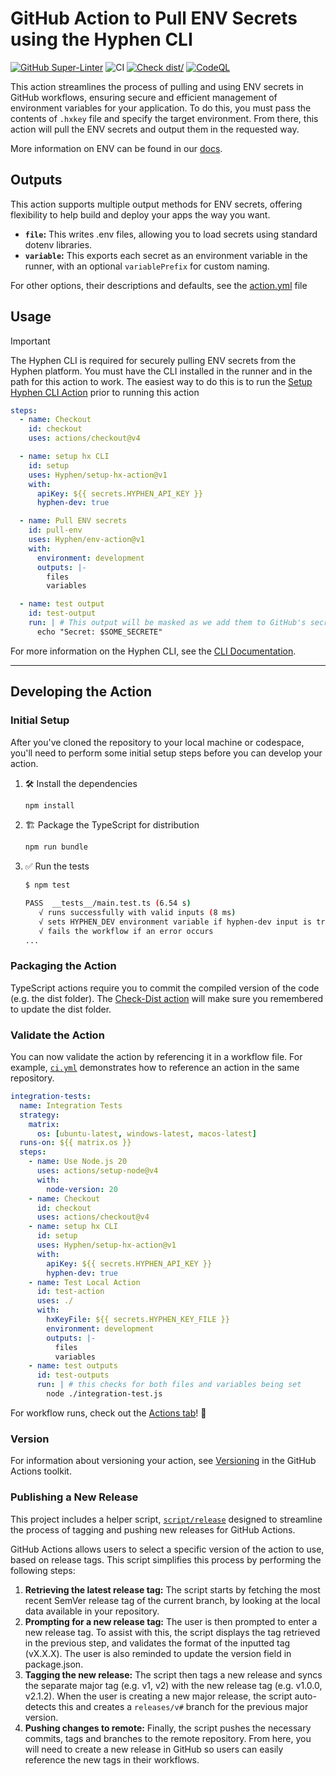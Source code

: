 # GitHub Action to Pull ENV Secrets using the Hyphen CLI

[![GitHub Super-Linter](https://github.com/Hyphen/env-action/actions/workflows/linter.yml/badge.svg)](https://github.com/super-linter/super-linter)
![CI](https://github.com/Hyphen/env-action/actions/workflows/ci.yml/badge.svg)
[![Check dist/](https://github.com/Hyphen/env-action/actions/workflows/check-dist.yml/badge.svg)](https://github.com/Hyphen/env-action/actions/workflows/check-dist.yml)
[![CodeQL](https://github.com/Hyphen/env-action/actions/workflows/codeql-analysis.yml/badge.svg)](https://github.com/Hyphen/env-action/actions/workflows/codeql-analysis.yml)

This action streamlines the process of pulling and using ENV secrets in GitHub
workflows, ensuring secure and efficient management of environment variables for
your application. To do this, you must pass the contents of `.hxkey` file and
specify the target environment. From there, this action will pull the ENV
secrets and output them in the requested way.

More information on ENV can be found in our
[docs](https://docs.hyphen.ai/docs/env-secrets-management).

## Outputs

This action supports multiple output methods for ENV secrets, offering
flexibility to help build and deploy your apps the way you want.

- **`file`:** This writes .env files, allowing you to load secrets using
  standard dotenv libraries.
- **`variable`:** This exports each secret as an environment variable in the
  runner, with an optional `variablePrefix` for custom naming.

For other options, their descriptions and defaults, see the
[action.yml](./action.yml) file

## Usage

> [!IMPORTANT]
>
> The Hyphen CLI is required for securely pulling ENV secrets from the Hyphen
> platform. You must have the CLI installed in the runner and in the path for
> this action to work. The easiest way to do this is to run the
> [Setup Hyphen CLI Action](https://github.com/marketplace/actions/setup-the-hyphen-cli)
> prior to running this action

```yaml
steps:
  - name: Checkout
    id: checkout
    uses: actions/checkout@v4

  - name: setup hx CLI
    id: setup
    uses: Hyphen/setup-hx-action@v1
    with:
      apiKey: ${{ secrets.HYPHEN_API_KEY }}
      hyphen-dev: true

  - name: Pull ENV secrets
    id: pull-env
    uses: Hyphen/env-action@v1
    with:
      environment: development
      outputs: |-
        files
        variables

  - name: test output
    id: test-output
    run: | # This output will be masked as we add them to GitHub's secret list
      echo "Secret: $SOME_SECRETE"
```

For more information on the Hyphen CLI, see the
[CLI Documentation](https://docs.hyphen.ai/).

---

## Developing the Action

### Initial Setup

After you've cloned the repository to your local machine or codespace, you'll
need to perform some initial setup steps before you can develop your action.

1. :hammer_and_wrench: Install the dependencies

   ```bash
   npm install
   ```

1. :building_construction: Package the TypeScript for distribution

   ```bash
   npm run bundle
   ```

1. :white_check_mark: Run the tests

   ```bash
   $ npm test

   PASS  __tests__/main.test.ts (6.54 s)
      √ runs successfully with valid inputs (8 ms)
      √ sets HYPHEN_DEV environment variable if hyphen-dev input is true (1 ms)
      √ fails the workflow if an error occurs
   ...
   ```

### Packaging the Action

TypeScript actions require you to commit the compiled version of the code (e.g.
the dist folder). The
[Check-Dist action](https://github.com/Hyphen/env-action/actions/workflows/check-dist.yml)
will make sure you remembered to update the dist folder.

### Validate the Action

You can now validate the action by referencing it in a workflow file. For
example, [`ci.yml`](./.github/workflows/ci.yml) demonstrates how to reference an
action in the same repository.

```yaml
integration-tests:
  name: Integration Tests
  strategy:
    matrix:
      os: [ubuntu-latest, windows-latest, macos-latest]
  runs-on: ${{ matrix.os }}
  steps:
    - name: Use Node.js 20
      uses: actions/setup-node@v4
      with:
        node-version: 20
    - name: Checkout
      id: checkout
      uses: actions/checkout@v4
    - name: setup hx CLI
      id: setup
      uses: Hyphen/setup-hx-action@v1
      with:
        apiKey: ${{ secrets.HYPHEN_API_KEY }}
        hyphen-dev: true
    - name: Test Local Action
      id: test-action
      uses: ./
      with:
        hxKeyFile: ${{ secrets.HYPHEN_KEY_FILE }}
        environment: development
        outputs: |-
          files
          variables
    - name: test outputs
      id: test-outputs
      run: | # this checks for both files and variables being set
        node ./integration-test.js
```

For workflow runs, check out the
[Actions tab](https://github.com/Hyphen/env-action/actions)! :rocket:

### Version

For information about versioning your action, see
[Versioning](https://github.com/actions/toolkit/blob/master/docs/action-versioning.md)
in the GitHub Actions toolkit.

### Publishing a New Release

This project includes a helper script, [`script/release`](./script/release)
designed to streamline the process of tagging and pushing new releases for
GitHub Actions.

GitHub Actions allows users to select a specific version of the action to use,
based on release tags. This script simplifies this process by performing the
following steps:

1. **Retrieving the latest release tag:** The script starts by fetching the most
   recent SemVer release tag of the current branch, by looking at the local data
   available in your repository.
1. **Prompting for a new release tag:** The user is then prompted to enter a new
   release tag. To assist with this, the script displays the tag retrieved in
   the previous step, and validates the format of the inputted tag (vX.X.X). The
   user is also reminded to update the version field in package.json.
1. **Tagging the new release:** The script then tags a new release and syncs the
   separate major tag (e.g. v1, v2) with the new release tag (e.g. v1.0.0,
   v2.1.2). When the user is creating a new major release, the script
   auto-detects this and creates a `releases/v#` branch for the previous major
   version.
1. **Pushing changes to remote:** Finally, the script pushes the necessary
   commits, tags and branches to the remote repository. From here, you will need
   to create a new release in GitHub so users can easily reference the new tags
   in their workflows.
